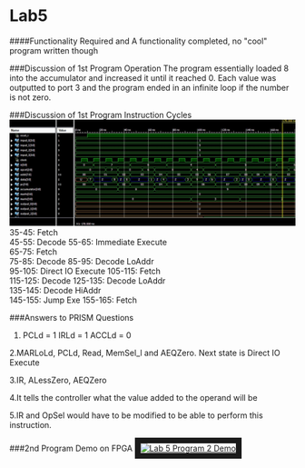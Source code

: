 Lab5
====

####Functionality
Required and A functionality completed, no "cool" program written though

###Discussion of 1st Program Operation
The program essentially loaded 8 into the accumulator and increased it until it reached 0. Each value was outputted to port 3 and the program ended in an infinite loop if the number is not zero.

###Discussion of 1st Program Instruction Cycles	
![alt text](Part1_sim.JPG)
35-45: Fetch  
45-55: Decode 
55-65: Immediate Execute  
65-75: Fetch  
75-85: Decode 
85-95: Decode LoAddr  
95-105: Direct IO Execute 
105-115: Fetch  
115-125: Decode 
125-135: Decode LoAddr  
135-145: Decode HiAddr  
145-155: Jump Exe 
155-165: Fetch  

###Answers to PRISM Questions
1. PCLd = 1   IRLd = 1   ACCLd = 0

2.MARLoLd, PCLd, Read, MemSel_l and AEQZero. Next state is Direct IO Execute

3.IR, ALessZero, AEQZero

4.It tells the controller what the value added to the operand will be

5.IR and OpSel would have to be modified to be able to perform this instruction.


###2nd Program Demo on FPGA
<a href="https://www.youtube.com/watch?v=fclHXEvGrHg" target="_blank"><img src="http://img.youtube.com/vi/fclHXEvGrHg/0.jpg" 
alt="Lab 5 Program 2 Demo" width="240" height="180" border="10" /></a>
